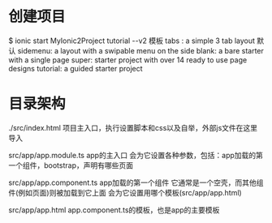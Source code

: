

# 创建项目
$ ionic start MyIonic2Project tutorial --v2
模板
tabs : a simple 3 tab layout 默认
sidemenu: a layout with a swipable menu on the side
blank: a bare starter with a single page
super: starter project with over 14 ready to use page designs
tutorial: a guided starter project


# 目录架构
./src/index.html
项目主入口，执行设置脚本和css以及自举，外部js文件在这里导入

src/app/app.module.ts
app的主入口
会为它设置各种参数，包括：app加载的第一个组件，bootstrap，声明有哪些页面

src/app/app.component.ts
app加载的第一个组件
它通常是一个空壳，而其他组件(例如页面)则被加载到它上面
会为它设置用哪个模板(src/app/app.html)


src/app/app.html
app.component.ts的模板，也是app的主要模板
